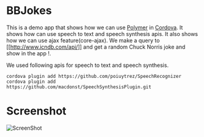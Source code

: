 BBJokes
=======

This is a demo app that shows how we can use [Polymer](https://www.polymer-project.org) in [Cordova](http://cordova.apache.org/). It shows how can use speech to text and speech synthesis apis. It also shows how we can use ajax feature(core-ajax). We make a query to [[http://www.icndb.com/api/]] and get a random Chuck Norris joke and show in the app !. 

We used following apis for speech to text and speech synthesis. 

```
cordova plugin add https://github.com/poiuytrez/SpeechRecognizer
cordova plugin add https://github.com/macdonst/SpeechSynthesisPlugin.git
```

Screenshot
==========
![ScreenShot](http://static.sairahul.com/screenshot_bbjokes.png)
